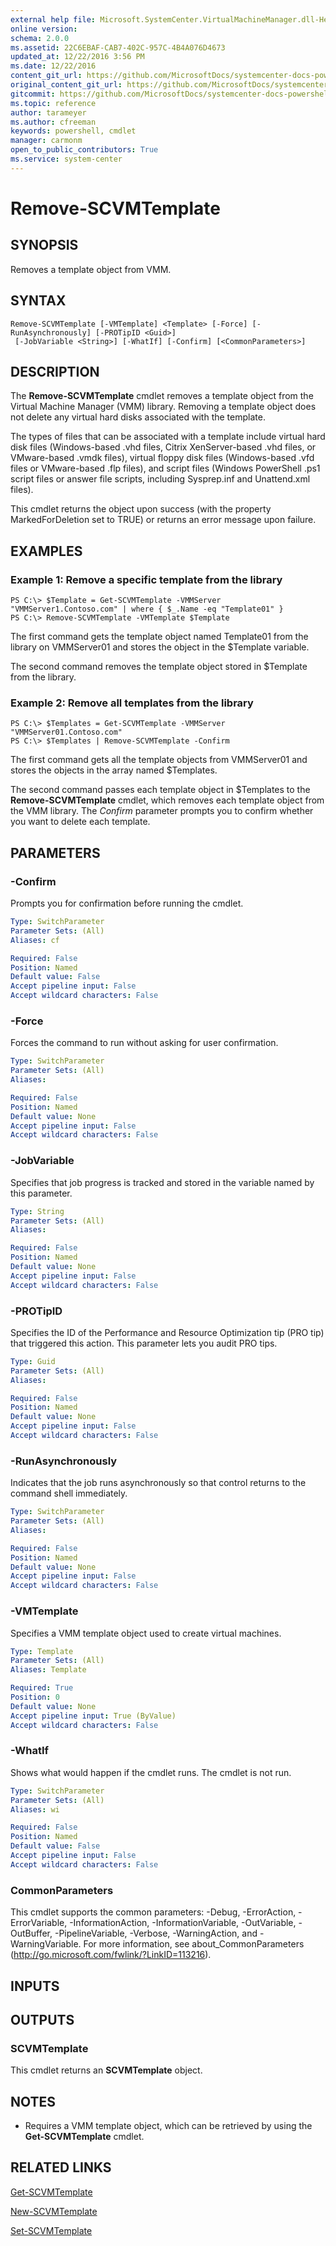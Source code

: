 ```yaml
---
external help file: Microsoft.SystemCenter.VirtualMachineManager.dll-Help.xml
online version: 
schema: 2.0.0
ms.assetid: 22C6EBAF-CAB7-402C-957C-4B4A076D4673
updated_at: 12/22/2016 3:56 PM
ms.date: 12/22/2016
content_git_url: https://github.com/MicrosoftDocs/systemcenter-docs-powershell/blob/live/systemcenter-cmdlets/SystemCenter2016/VirtualMachineManager/vlatest/Remove-SCVMTemplate.md
original_content_git_url: https://github.com/MicrosoftDocs/systemcenter-docs-powershell/blob/live/systemcenter-cmdlets/SystemCenter2016/VirtualMachineManager/vlatest/Remove-SCVMTemplate.md
gitcommit: https://github.com/MicrosoftDocs/systemcenter-docs-powershell/blob/96e5647587661652225fbdd2c797cd4d59d542bc/systemcenter-cmdlets/SystemCenter2016/VirtualMachineManager/vlatest/Remove-SCVMTemplate.md
ms.topic: reference
author: tarameyer
ms.author: cfreeman
keywords: powershell, cmdlet
manager: carmonm
open_to_public_contributors: True
ms.service: system-center
---
```


# Remove-SCVMTemplate

## SYNOPSIS
Removes a template object from VMM.

## SYNTAX

```
Remove-SCVMTemplate [-VMTemplate] <Template> [-Force] [-RunAsynchronously] [-PROTipID <Guid>]
 [-JobVariable <String>] [-WhatIf] [-Confirm] [<CommonParameters>]
```

## DESCRIPTION
The **Remove-SCVMTemplate** cmdlet removes a template object from the Virtual Machine Manager (VMM) library.
Removing a template object does not delete any virtual hard disks associated with the template.

The types of files that can be associated with a template include virtual hard disk files (Windows-based .vhd files, Citrix XenServer-based .vhd files, or VMware-based .vmdk files), virtual floppy disk files (Windows-based .vfd files or VMware-based .flp files), and script files (Windows PowerShell .ps1 script files or answer file scripts, including Sysprep.inf and Unattend.xml files).

This cmdlet returns the object upon success (with the property MarkedForDeletion set to TRUE) or returns an error message upon failure.

## EXAMPLES

### Example 1: Remove a specific template from the library
```
PS C:\> $Template = Get-SCVMTemplate -VMMServer "VMMServer1.Contoso.com" | where { $_.Name -eq "Template01" }
PS C:\> Remove-SCVMTemplate -VMTemplate $Template
```

The first command gets the template object named Template01 from the library on VMMServer01 and stores the object in the $Template variable.

The second command removes the template object stored in $Template from the library.

### Example 2: Remove all templates from the library
```
PS C:\> $Templates = Get-SCVMTemplate -VMMServer "VMMServer01.Contoso.com"
PS C:\> $Templates | Remove-SCVMTemplate -Confirm
```

The first command gets all the template objects from VMMServer01 and stores the objects in the array named $Templates.

The second command passes each template object in $Templates to the **Remove-SCVMTemplate** cmdlet, which removes each template object from the VMM library.
The *Confirm* parameter prompts you to confirm whether you want to delete each template.

## PARAMETERS

### -Confirm
Prompts you for confirmation before running the cmdlet.

```yaml
Type: SwitchParameter
Parameter Sets: (All)
Aliases: cf

Required: False
Position: Named
Default value: False
Accept pipeline input: False
Accept wildcard characters: False
```

### -Force
Forces the command to run without asking for user confirmation.

```yaml
Type: SwitchParameter
Parameter Sets: (All)
Aliases: 

Required: False
Position: Named
Default value: None
Accept pipeline input: False
Accept wildcard characters: False
```

### -JobVariable
Specifies that job progress is tracked and stored in the variable named by this parameter.

```yaml
Type: String
Parameter Sets: (All)
Aliases: 

Required: False
Position: Named
Default value: None
Accept pipeline input: False
Accept wildcard characters: False
```

### -PROTipID
Specifies the ID of the Performance and Resource Optimization tip (PRO tip) that triggered this action.
This parameter lets you audit PRO tips.

```yaml
Type: Guid
Parameter Sets: (All)
Aliases: 

Required: False
Position: Named
Default value: None
Accept pipeline input: False
Accept wildcard characters: False
```

### -RunAsynchronously
Indicates that the job runs asynchronously so that control returns to the command shell immediately.

```yaml
Type: SwitchParameter
Parameter Sets: (All)
Aliases: 

Required: False
Position: Named
Default value: None
Accept pipeline input: False
Accept wildcard characters: False
```

### -VMTemplate
Specifies a VMM template object used to create virtual machines.

```yaml
Type: Template
Parameter Sets: (All)
Aliases: Template

Required: True
Position: 0
Default value: None
Accept pipeline input: True (ByValue)
Accept wildcard characters: False
```

### -WhatIf
Shows what would happen if the cmdlet runs.
The cmdlet is not run.

```yaml
Type: SwitchParameter
Parameter Sets: (All)
Aliases: wi

Required: False
Position: Named
Default value: False
Accept pipeline input: False
Accept wildcard characters: False
```

### CommonParameters
This cmdlet supports the common parameters: -Debug, -ErrorAction, -ErrorVariable, -InformationAction, -InformationVariable, -OutVariable, -OutBuffer, -PipelineVariable, -Verbose, -WarningAction, and -WarningVariable. For more information, see about_CommonParameters (http://go.microsoft.com/fwlink/?LinkID=113216).

## INPUTS

## OUTPUTS

### SCVMTemplate
This cmdlet returns an **SCVMTemplate** object.

## NOTES
* Requires a VMM template object, which can be retrieved by using the **Get-SCVMTemplate** cmdlet.

## RELATED LINKS

[Get-SCVMTemplate](xref:SystemCenter2016/VirtualMachineManager/vlatest/Get-SCVMTemplate.md)

[New-SCVMTemplate](xref:SystemCenter2016/VirtualMachineManager/vlatest/New-SCVMTemplate.md)

[Set-SCVMTemplate](xref:SystemCenter2016/VirtualMachineManager/vlatest/Set-SCVMTemplate.md)

